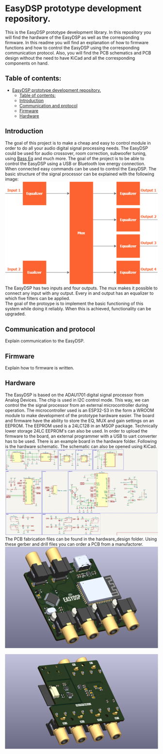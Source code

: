 # EasyDSP prototype development repository.
This is the EasyDSP prototype development library. In this repository you will find the hardware of the EasyDSP as well as the corresponding firmware. In this readme you will find an explanation of how to firmware functions and how to control the EasyDSP using the corresponding communication protocol. Also, you will find the PCB schematics and PCB design without the need to have KiCad and all the corresponding components on hand.

## Table of contents:
- [EasyDSP prototype development repository.](#easydsp-prototype-development-repository)
  - [Table of contents:](#table-of-contents)
  - [Introduction ](#introduction-)
  - [Communication and protocol ](#communication-and-protocol-)
  - [Firmware ](#firmware-)
  - [Hardware ](#hardware-)

## Introduction <a name="Introduction"></a>
The goal of this project is to make a cheap and easy to control module in order to do all your audio digital signal processing needs. The EasyDSP could be used for audio crossover, room correction, subwoofer tuning, using [Bass Eq](https://www.avsforum.com/threads/bass-eq-for-filtered-movies.2995212/) and much more. The goal of the project is to be able to control the EasyDSP using a USB or Bluetooth low energy connection. When connected easy commands can be used to control the EasyDSP. The basic structure of the signal processor can be explained with the following image:
</br>![Basic DSP overview](functional_design_system.png)</br>
The EasyDSP has two inputs and four outputs. The mux makes it possible to connect any input with any output. Every in and output has an equalizer to which five filters can be applied.</br>
The goal of the protoype is to implement the basic functioning of this system while doing it reliably. When this is achieved, functionality can be upgraded.

## Communication and protocol <a name="Communication"></a>
Explain communication to the EasyDSP.

## Firmware <a name="Firmware"></a>
Explain how to firmware is written.

## Hardware <a name="Hardware"></a>
The EasyDSP is based on the ADAU1701 digital signal processor from Analog Devices. The chip is used in I2C control mode. This way, we can control the the signal processor from an external microcontroller during operation. The microcontroller used is an ESP32-S3 in the form a WROOM module to make development of the prototype hardware easier. The board and firmware have the ability to store the EQ, MUX and gain settings on an EEPROM. The EEPROM used is a 24LC128 in an MSOP package. Technically lower storage 24LC EEPROM's can also be used. In order to upload the firmware to the board, an external programmer with a USB to uart converter has to be used. There is an example board in the hardware folder. Following is the hardware schematic. The schematic can also be opened using KiCad.
</br>![Hardware schematic](hardware_design/dsp_board/img/schematic.png)</br>
The PCB fabrication files can be found in the hardware_design folder. Using these gerber and drill files you can order a PCB from a manufactorer.
</br>![PCB top](hardware_design/dsp_board/img/top.png)</br>
</br>![PCB bottom](hardware_design/dsp_board/img/bottom.png)</br>